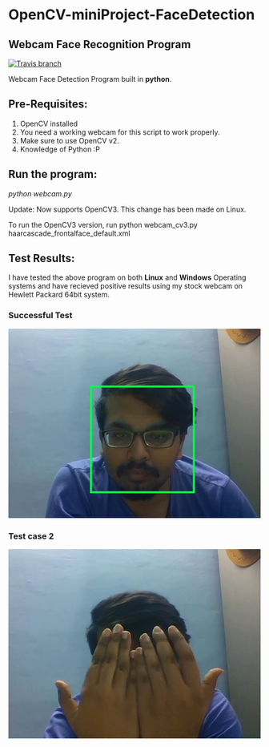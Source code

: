 # OpenCV-miniProject-FaceDetection
## Webcam Face Recognition Program
[![Travis branch](https://img.shields.io/travis/rust-lang/rust/master.svg)]()

Webcam Face Detection Program built in **python**.

## Pre-Requisites:
1. OpenCV installed
2. You need a working webcam for this script to work properly.
3. Make sure to use OpenCV v2.
4. Knowledge of Python :P



## Run the program:

*python webcam.py*


Update: Now supports OpenCV3. This change has been made on Linux.

To run the OpenCV3 version, run python webcam_cv3.py haarcascade_frontalface_default.xml


## Test Results:

I have tested the above program on both **Linux** and **Windows** Operating systems and have recieved positive results using my stock webcam on
Hewlett Packard 64bit system.

### Successful Test
<img src ="test_images/t1.JPG" />

### Test case 2
<img src ="test_images/t2.JPG" />




